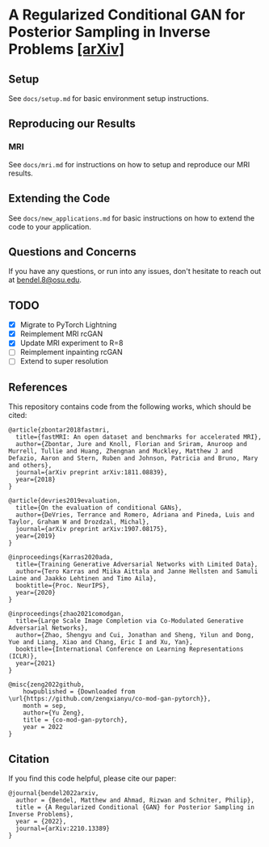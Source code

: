 # A Regularized Conditional GAN for Posterior Sampling in Inverse Problems [[arXiv]](https://arxiv.org/abs/2210.13389)
## Setup
See ```docs/setup.md``` for basic environment setup instructions.

## Reproducing our Results
### MRI
See ```docs/mri.md``` for instructions on how to setup and reproduce our MRI results.

## Extending the Code
See ```docs/new_applications.md``` for basic instructions on how to extend the code to your application.

## Questions and Concerns
If you have any questions, or run into any issues, don't hesitate to reach out at bendel.8@osu.edu.

## TODO
- [x] Migrate to PyTorch Lightning
- [x] Reimplement MRI rcGAN
- [x] Update MRI experiment to R=8
- [ ] Reimplement inpainting rcGAN
- [ ] Extend to super resolution

## References
This repository contains code from the following works, which should be cited:

```
@article{zbontar2018fastmri,
  title={fastMRI: An open dataset and benchmarks for accelerated MRI},
  author={Zbontar, Jure and Knoll, Florian and Sriram, Anuroop and Murrell, Tullie and Huang, Zhengnan and Muckley, Matthew J and Defazio, Aaron and Stern, Ruben and Johnson, Patricia and Bruno, Mary and others},
  journal={arXiv preprint arXiv:1811.08839},
  year={2018}
}

@article{devries2019evaluation,
  title={On the evaluation of conditional GANs},
  author={DeVries, Terrance and Romero, Adriana and Pineda, Luis and Taylor, Graham W and Drozdzal, Michal},
  journal={arXiv preprint arXiv:1907.08175},
  year={2019}
}

@inproceedings{Karras2020ada,
  title={Training Generative Adversarial Networks with Limited Data},
  author={Tero Karras and Miika Aittala and Janne Hellsten and Samuli Laine and Jaakko Lehtinen and Timo Aila},
  booktitle={Proc. NeurIPS},
  year={2020}
}

@inproceedings{zhao2021comodgan,
  title={Large Scale Image Completion via Co-Modulated Generative Adversarial Networks},
  author={Zhao, Shengyu and Cui, Jonathan and Sheng, Yilun and Dong, Yue and Liang, Xiao and Chang, Eric I and Xu, Yan},
  booktitle={International Conference on Learning Representations (ICLR)},
  year={2021}
}

@misc{zeng2022github,
    howpublished = {Downloaded from \url{https://github.com/zengxianyu/co-mod-gan-pytorch}},
    month = sep,
    author={Yu Zeng},
    title = {co-mod-gan-pytorch},
    year = 2022
}
```

## Citation
If you find this code helpful, please cite our paper:
```
@journal{bendel2022arxiv,
  author = {Bendel, Matthew and Ahmad, Rizwan and Schniter, Philip},
  title = {A Regularized Conditional {GAN} for Posterior Sampling in Inverse Problems},
  year = {2022},
  journal={arXiv:2210.13389}
}
```